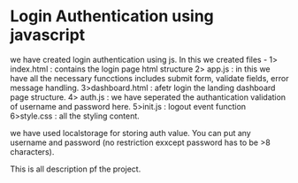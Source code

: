 # Login Authentication using javascript
we have created login authentication using js. In this we created files -
1> index.html : contains the login page html structure
2> app.js : in this we have all the necessary funcctions includes submit form, validate fields, error message handling.
3>dashboard.html : afetr login the landing dashboard page structure.
4> auth.js : we have seperated the authantication validation of username and password here.
5>init.js : logout event function
6>style.css : all the styling content.

we have used localstorage for storing auth value. 
You can put any username and password (no restriction exxcept password has to be >8 characters).


This is all description pf the project.
